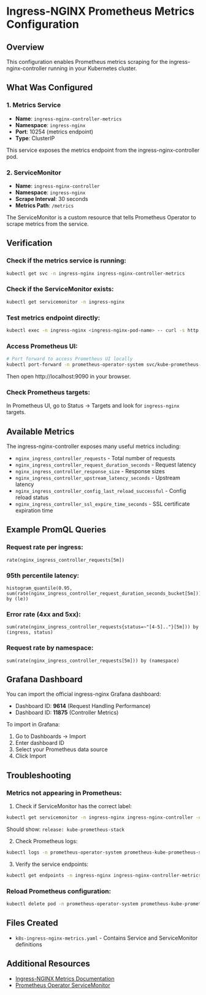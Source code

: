# Ingress-NGINX Prometheus Metrics Configuration

## Overview
This configuration enables Prometheus metrics scraping for the ingress-nginx-controller running in your Kubernetes cluster.

## What Was Configured

### 1. Metrics Service
- **Name**: `ingress-nginx-controller-metrics`
- **Namespace**: `ingress-nginx`
- **Port**: 10254 (metrics endpoint)
- **Type**: ClusterIP

This service exposes the metrics endpoint from the ingress-nginx-controller pod.

### 2. ServiceMonitor
- **Name**: `ingress-nginx-controller`
- **Namespace**: `ingress-nginx`
- **Scrape Interval**: 30 seconds
- **Metrics Path**: `/metrics`

The ServiceMonitor is a custom resource that tells Prometheus Operator to scrape metrics from the service.

## Verification

### Check if the metrics service is running:
```bash
kubectl get svc -n ingress-nginx ingress-nginx-controller-metrics
```

### Check if the ServiceMonitor exists:
```bash
kubectl get servicemonitor -n ingress-nginx
```

### Test metrics endpoint directly:
```bash
kubectl exec -n ingress-nginx <ingress-nginx-pod-name> -- curl -s http://localhost:10254/metrics
```

### Access Prometheus UI:
```bash
# Port forward to access Prometheus UI locally
kubectl port-forward -n prometheus-operator-system svc/kube-prometheus-stack-prometheus 9090:9090
```

Then open http://localhost:9090 in your browser.

### Check Prometheus targets:
In Prometheus UI, go to Status → Targets and look for `ingress-nginx` targets.

## Available Metrics

The ingress-nginx-controller exposes many useful metrics including:

- `nginx_ingress_controller_requests` - Total number of requests
- `nginx_ingress_controller_request_duration_seconds` - Request latency
- `nginx_ingress_controller_response_size` - Response sizes
- `nginx_ingress_controller_upstream_latency_seconds` - Upstream latency
- `nginx_ingress_controller_config_last_reload_successful` - Config reload status
- `nginx_ingress_controller_ssl_expire_time_seconds` - SSL certificate expiration time

## Example PromQL Queries

### Request rate per ingress:
```promql
rate(nginx_ingress_controller_requests[5m])
```

### 95th percentile latency:
```promql
histogram_quantile(0.95, sum(rate(nginx_ingress_controller_request_duration_seconds_bucket[5m])) by (le))
```

### Error rate (4xx and 5xx):
```promql
sum(rate(nginx_ingress_controller_requests{status=~"[4-5].."}[5m])) by (ingress, status)
```

### Request rate by namespace:
```promql
sum(rate(nginx_ingress_controller_requests[5m])) by (namespace)
```

## Grafana Dashboard

You can import the official ingress-nginx Grafana dashboard:
- Dashboard ID: **9614** (Request Handling Performance)
- Dashboard ID: **11875** (Controller Metrics)

To import in Grafana:
1. Go to Dashboards → Import
2. Enter dashboard ID
3. Select your Prometheus data source
4. Click Import

## Troubleshooting

### Metrics not appearing in Prometheus:

1. Check if ServiceMonitor has the correct label:
```bash
kubectl get servicemonitor -n ingress-nginx ingress-nginx-controller -o yaml | grep release
```
Should show: `release: kube-prometheus-stack`

2. Check Prometheus logs:
```bash
kubectl logs -n prometheus-operator-system prometheus-kube-prometheus-stack-prometheus-0 -c prometheus
```

3. Verify the service endpoints:
```bash
kubectl get endpoints -n ingress-nginx ingress-nginx-controller-metrics
```

### Reload Prometheus configuration:
```bash
kubectl delete pod -n prometheus-operator-system prometheus-kube-prometheus-stack-prometheus-0
```

## Files Created

- `k8s-ingress-nginx-metrics.yaml` - Contains Service and ServiceMonitor definitions

## Additional Resources

- [Ingress-NGINX Metrics Documentation](https://kubernetes.github.io/ingress-nginx/user-guide/monitoring/)
- [Prometheus Operator ServiceMonitor](https://github.com/prometheus-operator/prometheus-operator/blob/main/Documentation/user-guides/getting-started.md)
